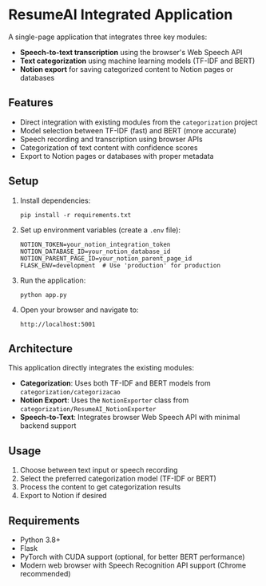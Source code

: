 # ResumeAI Integrated Application

A single-page application that integrates three key modules:
- **Speech-to-text transcription** using the browser's Web Speech API
- **Text categorization** using machine learning models (TF-IDF and BERT)
- **Notion export** for saving categorized content to Notion pages or databases

## Features

- Direct integration with existing modules from the `categorization` project
- Model selection between TF-IDF (fast) and BERT (more accurate)
- Speech recording and transcription using browser APIs
- Categorization of text content with confidence scores
- Export to Notion pages or databases with proper metadata

## Setup

1. Install dependencies:
   ```
   pip install -r requirements.txt
   ```

2. Set up environment variables (create a `.env` file):
   ```
   NOTION_TOKEN=your_notion_integration_token
   NOTION_DATABASE_ID=your_notion_database_id
   NOTION_PARENT_PAGE_ID=your_notion_parent_page_id
   FLASK_ENV=development  # Use 'production' for production
   ```

3. Run the application:
   ```
   python app.py
   ```

4. Open your browser and navigate to:
   ```
   http://localhost:5001
   ```

## Architecture

This application directly integrates the existing modules:

- **Categorization**: Uses both TF-IDF and BERT models from `categorization/categorizacao`
- **Notion Export**: Uses the `NotionExporter` class from `categorization/ResumeAI_NotionExporter`
- **Speech-to-Text**: Integrates browser Web Speech API with minimal backend support

## Usage

1. Choose between text input or speech recording
2. Select the preferred categorization model (TF-IDF or BERT)
3. Process the content to get categorization results
4. Export to Notion if desired

## Requirements

- Python 3.8+
- Flask
- PyTorch with CUDA support (optional, for better BERT performance)
- Modern web browser with Speech Recognition API support (Chrome recommended)
